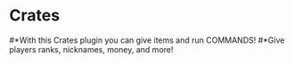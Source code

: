 # Crates
#*With this Crates plugin you can give items and run COMMANDS!
#*Give players ranks, nicknames, money, and more!

